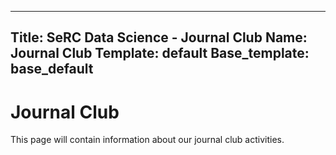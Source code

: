 -------
Title: SeRC Data Science - Journal Club
Name: Journal Club
Template: default
Base_template: base_default
------

Journal Club
============

This page will contain information about our journal club activities.
